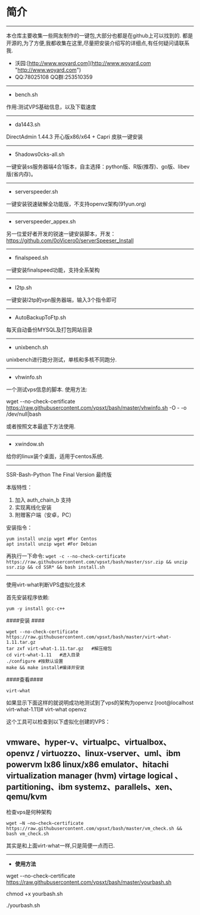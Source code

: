 # 简介 #

----------

  本仓库主要收集一些网友制作的一键包,大部分也都是在github上可以找到的.
都是开源的,为了方便,我都收集在这里,尽量把安装介绍写的详细点,有任何疑问请联系我.

- 沃园:[http://www.woyard.com](http://www.woyard.com "http://www.woyard.com")
- QQ:78025108 QQ群:253510359


----------

-  bench.sh

作用:测试VPS基础信息，以及下载速度

----------
- da1443.sh

DirectAdmin 1.44.3 开心版x86/x64 + Capri 皮肤一键安装

----------


- 5hadows0cks-all.sh

一键安装ss服务器端4合1版本，自主选择：python版、R版(推荐)、go版、libev版(省内存)。


----------
 

- serverspeeder.sh

一键安装锐速破解全功能版，不支持openvz架构(91yun.org)

----------
- serverspeeder_appex.sh

另一位爱好者开发的锐速一键安装脚本，开发：https://github.com/0oVicero0/serverSpeeser_Install


----------
- finalspeed.sh

一键安装finalspeed功能，支持全系架构

----------
- l2tp.sh

一键安装l2tp的vpn服务器端，输入3个指令即可

----------
- AutoBackupToFtp.sh

每天自动备份MYSQL及打包网站目录


----------
- unixbench.sh

unixbench进行跑分测试，单核和多核不同跑分.


----------
-  vhwinfo.sh

一个测试vps信息的脚本.
使用方法:


wget --no-check-certificate https://raw.githubusercontent.com/vpsxt/bash/master/vhwinfo.sh -O - -o /dev/null|bash

或者按照文本最底下方法使用.

----------
- xwindow.sh

给你的linux装个桌面，适用于centos系统.


----------
SSR-Bash-Python The Final Version 最终版

本版特性：

1. 加入 auth_chain_b 支持
2. 实现离线化安装
3. 附赠客户端（安卓，PC）


安装指令：

    yum install unzip wget #For Centos
    apt install unzip wget #For Debian

再执行一下命令:
    `wget -c --no-check-certificate https://raw.githubusercontent.com/vpsxt/bash/master/ssr.zip && unzip ssr.zip && cd SSR* && bash install.sh`

----------
使用virt-what判断VPS虚拟化技术

首先安装程序依赖:

    yum -y install gcc-c++

####安装 ####

    wget --no-check-certificate https://raw.githubusercontent.com/vpsxt/bash/master/virt-what-1.11.tar.gz
    tar zxf virt-what-1.11.tar.gz   #解压缩包
    cd virt-what-1.11   #进入目录
    ./configure #按默认设置
    make && make install#编译并安装

####查看####

    virt-what

如果显示下面这样的就说明成功地测试到了vps的架构为openvz
[root@localhost virt-what-1.11]# virt-what
openvz

这个工具可以检查到以下虚拟化创建的VPS：

vmware、hyper-v、virtualpc、virtualbox、openvz / virtuozzo、linux-vserver、uml、ibm powervm lx86 linux/x86 emulator、hitachi virtualization manager (hvm) virtage logical 、partitioning、ibm systemz、parallels、xen、qemu/kvm
----------
检查vps是何种架构

    wget –N —no–check–certificate 
    https://raw.githubusercontent.com/vpsxt/bash/master/vm_check.sh && bash vm_check.sh

其实是和上面virt-what一样,只是简便一点而已.

----------



- **使用方法**

wget --no-check-certificate https://raw.githubusercontent.com/vpsxt/bash/master/yourbash.sh

chmod +x yourbash.sh

./yourbash.sh


